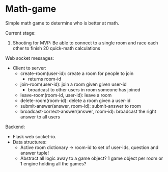 # Math-game
Simple math game to determine who is better at math.

Current stage: 
1. Shooting for MVP: Be able to connect to a single room and race each other to finish 20 quick-math calculations

Web socket messages:
- Client to server:
  - create-room(user-id): create a room for people to join
    - returns room-id
  - join-room(user-id): join a room given given user-id
     - broadcast to other users in room someone has joined
  - leave-room(room-id, user-id): leave a room
  - delete-room(room-id): delete a room given a user-id
  - submit-answer(answer, room-id): submit-answer to room
  - broadcast-correct-answer(answer, room-id): broadcast the right answer to all users

Backend: 

- Flask web socket-io.
- Data structures:
  - Active room dictionary -> room-id to set of user-ids, question and answer tuple!
  - Abstract all logic away to a game object? 1 game object per room or 1 engine holding all the games?



